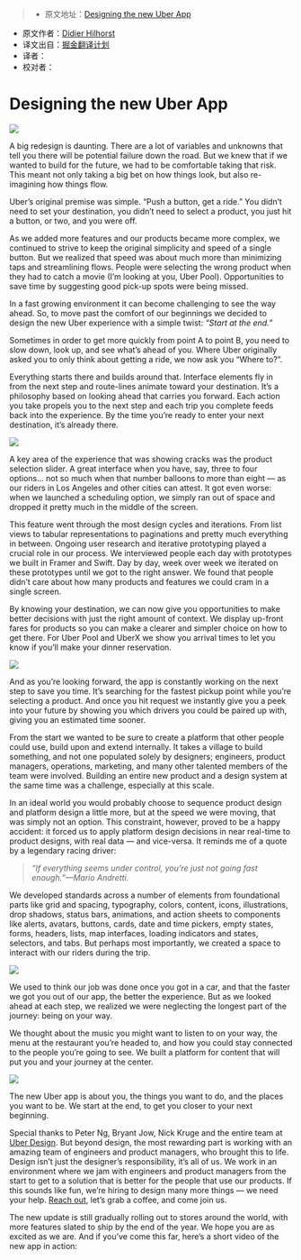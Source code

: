 > * 原文地址：[Designing the new Uber App](https://medium.com/uber-design/designing-the-new-uber-app-16afcc1d3c2e#.kaoghc61m)
* 原文作者：[Didier Hilhorst](https://medium.com/@didierh)
* 译文出自：[掘金翻译计划](https://github.com/xitu/gold-miner)
* 译者：
* 校对者：

# Designing the new Uber App








![](https://cdn-images-1.medium.com/max/2000/1*7ocitrf1HvNFK8Hbo3FoOw.png)







A big redesign is daunting. There are a lot of variables and unknowns that tell you there will be potential failure down the road. But we knew that if we wanted to build for the future, we had to be comfortable taking that risk. This meant not only taking a big bet on how things look, but also re-imagining how things flow.

Uber’s original premise was simple. “Push a button, get a ride.” You didn’t need to set your destination, you didn’t need to select a product, you just hit a button, or two, and you were off.

As we added more features and our products became more complex, we continued to strive to keep the original simplicity and speed of a single button. But we realized that speed was about much more than minimizing taps and streamlining flows. People were selecting the wrong product when they had to catch a movie (I’m looking at you, Uber Pool). Opportunities to save time by suggesting good pick-up spots were being missed.

In a fast growing environment it can become challenging to see the way ahead. So, to move past the comfort of our beginnings we decided to design the new Uber experience with a simple twist: _“Start at the end.”_

Sometimes in order to get more quickly from point A to point B, you need to slow down, look up, and see what’s ahead of you. Where Uber originally asked you to only think about getting a ride, we now ask you “Where to?”.

Everything starts there and builds around that. Interface elements fly in from the next step and route-lines animate toward your destination. It’s a philosophy based on looking ahead that carries you forward. Each action you take propels you to the next step and each trip you complete feeds back into the experience. By the time you’re ready to enter your next destination, it’s already there.







![](https://cdn-images-1.medium.com/max/2000/1*1xHu1vhKVvIx2SY-XdiF7A.jpeg)







A key area of the experience that was showing cracks was the product selection slider. A great interface when you have, say, three to four options… not so much when that number balloons to more than eight — as our riders in Los Angeles and other cities can attest. It got even worse: when we launched a scheduling option, we simply ran out of space and dropped it pretty much in the middle of the screen.

This feature went through the most design cycles and iterations. From list views to tabular representations to paginations and pretty much everything in between. Ongoing user research and iterative prototyping played a crucial role in our process. We interviewed people each day with prototypes we built in Framer and Swift. Day by day, week over week we iterated on these prototypes until we got to the right answer. We found that people didn’t care about how many products and features we could cram in a single screen.

By knowing your destination, we can now give you opportunities to make better decisions with just the right amount of context. We display up-front fares for products so you can make a clearer and simpler choice on how to get there. For Uber Pool and UberX we show you arrival times to let you know if you’ll make your dinner reservation.







![](https://cdn-images-1.medium.com/max/2000/1*U6PKgfBbne-QQZJIWSOvew.jpeg)







And as you’re looking forward, the app is constantly working on the next step to save you time. It’s searching for the fastest pickup point while you’re selecting a product. And once you hit request we instantly give you a peek into your future by showing you which drivers you could be paired up with, giving you an estimated time sooner.

From the start we wanted to be sure to create a platform that other people could use, build upon and extend internally. It takes a village to build something, and not one populated solely by designers; engineers, product managers, operations, marketing, and many other talented members of the team were involved. Building an entire new product and a design system at the same time was a challenge, especially at this scale.

In an ideal world you would probably choose to sequence product design and platform design a little more, but at the speed we were moving, that was simply not an option. This constraint, however, proved to be a happy accident: it forced us to apply platform design decisions in near real-time to product designs, with real data — and vice-versa. It reminds me of a quote by a legendary racing driver:

> _“If everything seems under control, you’re just not going fast enough.”—Mario Andretti._

We developed standards across a number of elements from foundational parts like grid and spacing, typography, colors, content, icons, illustrations, drop shadows, status bars, animations, and action sheets to components like alerts, avatars, buttons, cards, date and time pickers, empty states, forms, headers, lists, map interfaces, loading indicators and states, selectors, and tabs. But perhaps most importantly, we created a space to interact with our riders during the trip.







![](https://cdn-images-1.medium.com/max/2000/1*t_KgpnQ5C_CPhQxuXXCEtA.png)







We used to think our job was done once you got in a car, and that the faster we got you out of our app, the better the experience. But as we looked ahead at each step, we realized we were neglecting the longest part of the journey: being on your way.

We thought about the music you might want to listen to on your way, the menu at the restaurant you’re headed to, and how you could stay connected to the people you’re going to see. We built a platform for content that will put you and your journey at the center.







![](https://cdn-images-1.medium.com/max/2000/1*uX84vBZ06pGXvKnW0MZUPw.jpeg)







The new Uber app is about you, the things you want to do, and the places you want to be. We start at the end, to get you closer to your next beginning.

Special thanks to Peter Ng, Bryant Jow, Nick Kruge and the entire team at [Uber Design](https://medium.com/u/f0f8b53891a8). But beyond design, the most rewarding part is working with an amazing team of engineers and product managers, who brought this to life. Design isn’t just the designer’s responsibility, it’s all of us. We work in an environment where we jam with engineers and product managers from the start to get to a solution that is better for the people that use our products. If this sounds like fun, we’re hiring to design many more things — we need your help. [Reach out](https://www.linkedin.com/in/dhilhorst), let’s grab a coffee, and come join us.

The new update is still gradually rolling out to stores around the world, with more features slated to ship by the end of the year. We hope you are as excited as we are. And if you’ve come this far, here’s a short video of the new app in action:





